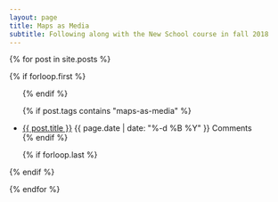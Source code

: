 ```yaml
---
layout: page
title: Maps as Media
subtitle: Following along with the New School course in fall 2018
---
```


{% for post in site.posts  %}

{% if forloop.first %}
<ul>
{% endif %}

{% if post.tags contains "maps-as-media" %}
<li class="pv2"><a href="{{ post.url }}">{{ post.title }}</a> <span class="f5 f6-s ttu black-20 pv3">{{ page.date | date: "%-d %B %Y" }}</span> <span class="disqus-comment-count" data-disqus-url="http://tomcritchlow.com{{post.url}}">Comments</span></li>
{% endif %}

{% if forloop.last %}
</ul>
{% endif %}

{% endfor %}

<script id="dsq-count-scr" src="//tomcritchlow.disqus.com/count.js" async></script>
